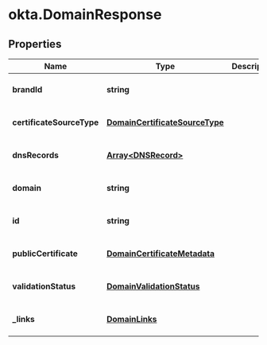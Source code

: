 # okta.DomainResponse

## Properties

Name | Type | Description | Notes
------------ | ------------- | ------------- | -------------
**brandId** | **string** |  | [optional] [default to undefined]
**certificateSourceType** | [**DomainCertificateSourceType**](DomainCertificateSourceType.md) |  | [optional] [default to undefined]
**dnsRecords** | [**Array&lt;DNSRecord&gt;**](DNSRecord.md) |  | [optional] [default to undefined]
**domain** | **string** |  | [optional] [default to undefined]
**id** | **string** |  | [optional] [default to undefined]
**publicCertificate** | [**DomainCertificateMetadata**](DomainCertificateMetadata.md) |  | [optional] [default to undefined]
**validationStatus** | [**DomainValidationStatus**](DomainValidationStatus.md) |  | [optional] [default to undefined]
**_links** | [**DomainLinks**](DomainLinks.md) |  | [optional] [default to undefined]

